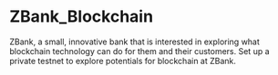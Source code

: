 # ZBank_Blockchain
ZBank, a small, innovative bank that is interested in exploring what blockchain technology can do for them and their customers. Set up a private testnet to explore potentials for blockchain at ZBank.
